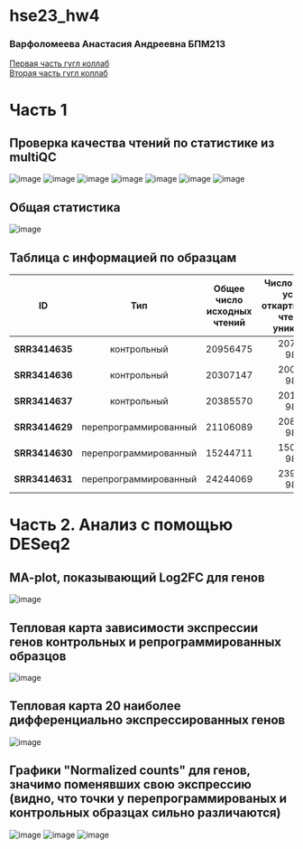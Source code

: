 # hse23_hw4
### Варфоломеева Анастасия Андреевна БПМ213

[Первая часть гугл коллаб](https://colab.research.google.com/drive/1sTSTh4nLfHB53qzvCqKi-JUNj6B4wihR?usp=sharing)\
[Вторая часть гугл коллаб](https://colab.research.google.com/drive/1YX1H1b6VNwT92D4yjwjuDtKo3luvOUFV?usp=sharing)


# Часть 1

## Проверка качества чтений по статистике из multiQC
![image](https://github.com/switerElly/hse23_hw4/blob/main/img/1.png)
![image](https://github.com/switerElly/hse23_hw4/blob/main/img/2.png)
![image](https://github.com/switerElly/hse23_hw4/blob/main/img/3.png)
![image](https://github.com/switerElly/hse23_hw4/blob/main/img/4.png)
![image](https://github.com/switerElly/hse23_hw4/blob/main/img/5.png)
![image](https://github.com/switerElly/hse23_hw4/blob/main/img/6.png)
![image](https://github.com/switerElly/hse23_hw4/blob/main/img/7.png)


## Общая статистика
![image](https://github.com/switerElly/hse23_hw4/blob/main/img/8.png)


## Таблица с информацией по образцам  
| ID | Тип | Общее число исходных чтений | Число и процент успешно откартированных чтений (не уникальные) | Число и процент успешно откартированных чтений (уникальные) | Общее число чтений, попавших на гены |
|----------|:----------:|:----------------:|:----------------:|:----------------:|:----------------:|
| **SRR3414635** | контрольный | 20956475  | 20715476, 98.85% | 18637053, 87.1% | 16463013 |
| **SRR3414636** | контрольный | 20307147  | 20073615, 98.85% | 18032679, 86.5% | 15942667 |
| **SRR3414637** | контрольный | 20385570  | 20149097, 98.84% | 18043406, 86.3% | 15914380 |
| **SRR3414629** | перепрограммированный | 21106089  | 20863369, 98.86% | 18573565, 88.0% | 16224313 |
| **SRR3414630** | перепрограммированный | 15244711  | 15077019, 98.90% | 13320505, 87.8% | 11583775 |
| **SRR3414631** | перепрограммированный | 24244069  | 23965262, 98.85% | 21159606, 87.5% | 18613501 |

# Часть 2. Анализ с помощью DESeq2

## MA-plot, показывающий Log2FC для генов  
![image](https://github.com/switerElly/hse23_hw4/blob/main/img/10.png)

## Тепловая карта зависимости экспрессии генов контрольных и репрограммированных образцов
![image](https://github.com/switerElly/hse23_hw4/blob/main/img/9.png)

## Тепловая карта 20 наиболее дифференциально экспрессированных генов
![image](https://github.com/switerElly/hse23_hw4/blob/main/img/11.png)

## Графики "Normalized counts" для генов, значимо поменявших свою экспрессию (видно, что точки у перепрограммированых и контрольных образцах сильно различаются)
![image](https://github.com/switerElly/hse23_hw4/blob/main/img/12.png)
![image](https://github.com/switerElly/hse23_hw4/blob/main/img/13.png)
![image](https://github.com/switerElly/hse23_hw4/blob/main/img/14.png)
